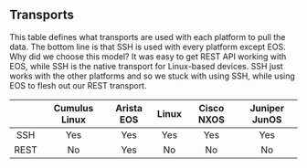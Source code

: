 ## Transports
This table defines what transports are used with each platform to pull the data. The bottom line is that SSH is used with every platform except EOS. Why did we choose this model? It was easy to get REST API working with EOS, while SSH is the native transport for Linux-based devices. SSH just works with the other platforms and so we stuck with using SSH, while using EOS to flesh out our REST transport.

|         | Cumulus Linux | Arista EOS | Linux | Cisco NXOS | Juniper JunOS |
| :---------: | :---------------: | :------------: | :-------: | :------: | :-------: |
| SSH  | Yes | Yes | Yes | Yes | Yes |
| REST | No | Yes | No | No | No |
